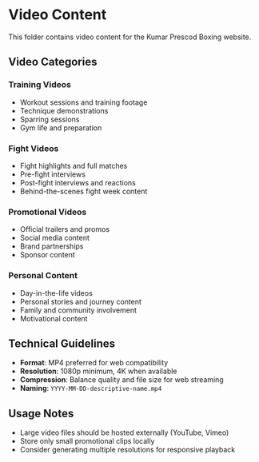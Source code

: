 # Video Content

This folder contains video content for the Kumar Prescod Boxing website.

## Video Categories

### Training Videos
- Workout sessions and training footage
- Technique demonstrations
- Sparring sessions
- Gym life and preparation

### Fight Videos
- Fight highlights and full matches
- Pre-fight interviews
- Post-fight interviews and reactions
- Behind-the-scenes fight week content

### Promotional Videos
- Official trailers and promos
- Social media content
- Brand partnerships
- Sponsor content

### Personal Content
- Day-in-the-life videos
- Personal stories and journey content
- Family and community involvement
- Motivational content

## Technical Guidelines
- **Format**: MP4 preferred for web compatibility
- **Resolution**: 1080p minimum, 4K when available
- **Compression**: Balance quality and file size for web streaming
- **Naming**: `YYYY-MM-DD-descriptive-name.mp4`

## Usage Notes
- Large video files should be hosted externally (YouTube, Vimeo)
- Store only small promotional clips locally
- Consider generating multiple resolutions for responsive playback